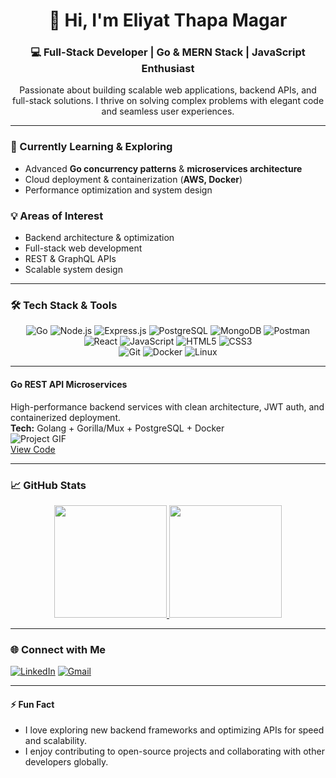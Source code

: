 <div align="center">
  <h1>👋 Hi, I'm Eliyat Thapa Magar</h1>
  <h3>💻 Full-Stack Developer | Go & MERN Stack | JavaScript Enthusiast</h3>
  <p>
    Passionate about building scalable web applications, backend APIs, and full-stack solutions. I thrive on solving complex problems with elegant code and seamless user experiences.
  </p>
</div>

---

### 🌱 Currently Learning & Exploring
- Advanced **Go concurrency patterns** & **microservices architecture**  
- Cloud deployment & containerization (**AWS, Docker**)  
- Performance optimization and system design  

### 💡 Areas of Interest
- Backend architecture & optimization  
- Full-stack web development  
- REST & GraphQL APIs  
- Scalable system design  

---

### 🛠️ Tech Stack & Tools

<div align="center">
  <!-- Backend & Databases -->
  <img alt="Go" src="https://img.shields.io/badge/Go-00ADD8?style=for-the-badge&logo=go&logoColor=white"/>
  <img alt="Node.js" src="https://img.shields.io/badge/Node.js-339933?style=for-the-badge&logo=nodedotjs&logoColor=white"/>
  <img alt="Express.js" src="https://img.shields.io/badge/Express.js-000000?style=for-the-badge&logo=express&logoColor=white"/>
  <img alt="PostgreSQL" src="https://img.shields.io/badge/PostgreSQL-316192?style=for-the-badge&logo=postgresql&logoColor=white"/>
  <img alt="MongoDB" src="https://img.shields.io/badge/MongoDB-47A248?style=for-the-badge&logo=mongodb&logoColor=white"/>
  <img alt="Postman" src="https://img.shields.io/badge/Postman-FF6C37?style=for-the-badge&logo=postman&logoColor=white"/>
  <br/>
  <!-- Frontend -->
  <img alt="React" src="https://img.shields.io/badge/React-61DAFB?style=for-the-badge&logo=react&logoColor=black"/>
  <img alt="JavaScript" src="https://img.shields.io/badge/JavaScript-F7DF1E?style=for-the-badge&logo=javascript&logoColor=black"/>
  <img alt="HTML5" src="https://img.shields.io/badge/HTML5-E34F26?style=for-the-badge&logo=html5&logoColor=white"/>
  <img alt="CSS3" src="https://img.shields.io/badge/CSS3-1572B6?style=for-the-badge&logo=css3&logoColor=white"/>
  <br/>
  <!-- Tools -->
  <img alt="Git" src="https://img.shields.io/badge/Git-F05032?style=for-the-badge&logo=git&logoColor=white"/>
  <img alt="Docker" src="https://img.shields.io/badge/Docker-2496ED?style=for-the-badge&logo=docker&logoColor=white"/>
  <img alt="Linux" src="https://img.shields.io/badge/Linux-FCC624?style=for-the-badge&logo=linux&logoColor=black"/>
</div>

---



#### **Go REST API Microservices**  
High-performance backend services with clean architecture, JWT auth, and containerized deployment.  
**Tech:** Golang + Gorilla/Mux + PostgreSQL + Docker  
![Project GIF](https://via.placeholder.com/600x250?text=Project+GIF)  
[View Code](#)  

---

### 📈 GitHub Stats
<div align="center">
  <a href="https://github.com/EliyatMagar">
    <img height="180em" src="https://github-readme-stats.vercel.app/api?username=EliyatMagar&show_icons=true&theme=radical&hide_border=true&count_private=true" />
    <img height="180em" src="https://github-readme-stats.vercel.app/api/top-langs/?username=EliyatMagar&layout=compact&theme=radical&hide_border=true&langs_count=8" />
  </a>
</div>

---

### 🌐 Connect with Me
[![LinkedIn](https://img.shields.io/badge/LinkedIn-0077B5?style=for-the-badge&logo=linkedin&logoColor=white)](https://www.linkedin.com/in/your-link)
[![Gmail](https://img.shields.io/badge/Email-D14836?style=for-the-badge&logo=gmail&logoColor=white)](mailto:your-email@example.com)

---

#### ⚡ Fun Fact
- I love exploring new backend frameworks and optimizing APIs for speed and scalability.  
- I enjoy contributing to open-source projects and collaborating with other developers globally.
